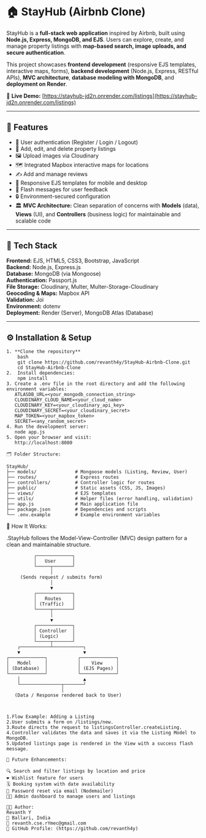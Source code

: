 # 🏠 StayHub (Airbnb Clone)

StayHub is a **full-stack web application** inspired by Airbnb, built using **Node.js, Express, MongoDB, and EJS**. Users can explore, create, and manage property listings with **map-based search, image uploads, and secure authentication**.  

This project showcases **frontend development** (responsive EJS templates, interactive maps, forms), **backend development** (Node.js, Express, RESTful APIs), **MVC architecture**, **database modeling with MongoDB**, and **deployment on Render**.

🔗 **Live Demo:** [https://stayhub-jd2n.onrender.com/listings](https://stayhub-jd2n.onrender.com/listings)

---

## 🌟 Features

- 🔐 User authentication (Register / Login / Logout)  
- 🏡 Add, edit, and delete property listings  
- 🖼️ Upload images via Cloudinary  
- 🗺️ Integrated Mapbox interactive maps for locations  
- ✍️ Add and manage reviews  
- 📱 Responsive EJS templates for mobile and desktop  
- 💬 Flash messages for user feedback  
- 🔒 Environment-secured configuration  
- 🏛️ **MVC Architecture:** Clean separation of concerns with **Models** (data), **Views** (UI), and **Controllers** (business logic) for maintainable and scalable code  

---

## 🧰 Tech Stack

**Frontend:** EJS, HTML5, CSS3, Bootstrap, JavaScript  
**Backend:** Node.js, Express.js  
**Database:** MongoDB (via Mongoose)  
**Authentication:** Passport.js  
**File Storage:** Cloudinary, Multer, Multer-Storage-Cloudinary  
**Geocoding & Maps:** Mapbox API  
**Validation:** Joi  
**Environment:** dotenv  
**Deployment:** Render (Server), MongoDB Atlas (Database)  

---

## ⚙️ Installation & Setup
```
1. **Clone the repository**
    bash
    git clone https://github.com/revanth4y/StayHub-Airbnb-Clone.git
    cd StayHub-Airbnb-Clone
2.  Install dependencies:
    npm install
3. Create a .env file in the root directory and add the following environment variables:
   ATLASDB_URL=<your_mongodb_connection_string>
   CLOUDINARY_CLOUD_NAME=<your_cloud_name>
   CLOUDINARY_KEY=<your_cloudinary_api_key>
   CLOUDINARY_SECRET=<your_cloudinary_secret>
   MAP_TOKEN=<your_mapbox_token>
   SECRET=<any_random_secret>
4. Run the development server:
   node app.js
5. Open your browser and visit:
   http://localhost:8080

🗂️ Folder Structure:

StayHub/
├── models/              # Mongoose models (Listing, Review, User)
├── routes/              # Express routes
├── controllers/         # Controller logic for routes
├── public/              # Static assets (CSS, JS, Images)
├── views/               # EJS templates
├── utils/               # Helper files (error handling, validation)
├── app.js               # Main application file
├── package.json         # Dependencies and scripts
└── .env.example         # Example environment variables

```
🔄 How It Works:

.StayHub follows the Model-View-Controller (MVC) design pattern for a clean and maintainable structure.
   ``` 
             ┌─────────────┐
             │   User      │
             └─────┬───────┘
                   │
        (Sends request / submits form)
                   │
                   ▼
             ┌─────────────┐
             │   Routes    │
             │ (Traffic)   │
             └─────┬───────┘
                   │
                   ▼
             ┌─────────────┐
             │ Controller  │
             │ (Logic)     │
             └─────┬───────┘
       ┌───────────┴───────────┐
       ▼                       ▼
┌─────────────┐           ┌─────────────┐
│   Model     │           │    View     │
│ (Database)  │           │ (EJS Pages) │
└─────────────┘           └─────────────┘
       │                       ▲
       └───────────────┬───────┘
                       │
      (Data / Response rendered back to User)



1.Flow Example: Adding a Listing
2.User submits a form on /listings/new.
3.Route directs the request to listingsController.createListing.
4.Controller validates the data and saves it via the Listing Model to MongoDB.
5.Updated listings page is rendered in the View with a success flash message.

🚀 Future Enhancements: 

🔍 Search and filter listings by location and price
❤️ Wishlist feature for users
🗓️ Booking system with date availability
📧 Password reset via email (Nodemailer)
🧑‍💼 Admin dashboard to manage users and listings

👨‍💻 Author:
   Revanth Y  
📍 Ballari, India  
📧 revanth.cse.rYmec@gmail.com 
💼 GitHub Profile: (https://github.com/revanth4y)
```
